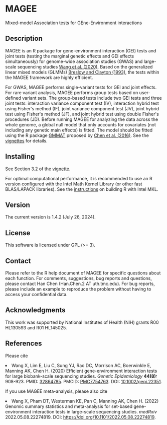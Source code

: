 # MAGEE
Mixed-model Association tests for GEne-Environment interactions

## Description
MAGEE is an R package for gene-environment interaction (GEI) tests and joint tests (testing the marginal genetic effects and GEI effects simultaneously) for genome-wide association studies (GWAS) and large-scale sequencing studies <a href="https://doi.org/10.1002/gepi.22351">Wang et al. (2020)</a>. Based on the generalized linear mixed models (GLMMs) <a href="https://doi.org/10.1080/01621459.1993.10594284">Breslow and Clayton (1993)</a>, the tests within the MAGEE framework are highly efficient. 

For GWAS, MAGEE performs single-variant tests for GEI and joint effects. For rare variant analysis, MAGEE performs group tests based on user-defined variant sets. The group-based tests include two GEI tests and three joint tests: interaction variance component test (IV), interaction hybrid test using Fisher's method (IF), joint variance component test (JV), joint hybrid test using Fisher's method (JF), and joint hybrid test using double Fisher's procedures (JD). Before running MAGEE for analyzing the data across the whole genome, a global null model that only accounts for covariates (not including any genetic main effects) is fitted. The model should be fitted using the R package <a href="https://CRAN.R-project.org/package=GMMAT">GMMAT</a> proposed by <a href="https://doi.org/10.1016/j.ajhg.2016.02.012">Chen et al. (2016)</a>. See the <a href="https://github.com/large-scale-gxe-methods/MAGEE/blob/master/inst/doc/MAGEE.pdf">vignettes</a> for details.

## Installing
See Section 3.2 of the <a href="https://github.com/large-scale-gxe-methods/MAGEE/blob/master/inst/doc/MAGEE.pdf">vignette</a>.

For optimal computational performance, it is recommended to use an R version configured with the Intel Math Kernel Library (or other fast BLAS/LAPACK libraries). See the <a href="https://www.intel.com/content/www/us/en/developer/articles/technical/using-onemkl-with-r.html">instructions</a> on building R with Intel MKL.

## Version
The current version is 1.4.2 (July 26, 2024).

## License
This software is licensed under GPL (>= 3).

## Contact
Please refer to the R help document of MAGEE for specific questions about each function. For comments, suggestions, bug reports and questions, please contact Han Chen (Han.Chen.2 AT uth.tmc.edu). For bug reports, please include an example to reproduce the problem without having to access your confidential data.

## Acknowledgments
This work was supported by National Institutes of Health (NIH) grants R00 HL130593 and R01 HL145025.

## References
<p>Please cite
<li>Wang X, Lim E, Liu C, Sung YJ, Rao DC, Morrison AC, Boerwinkle E, Manning AK, Chen H. (2020) Efficient gene-environment interaction tests for large biobank-scale sequencing studies. <em>Genetic Epidemiology</em> <b>44(8):</b> 908-923. PMID: <a href="https://www.ncbi.nlm.nih.gov/pubmed/32864785">32864785</a>. PMCID: <a href="https://www.ncbi.nlm.nih.gov/pmc/articles/PMC7754763/">PMC7754763</a>. DOI: <a href="https://doi.org/10.1002/gepi.22351">10.1002/gepi.22351</a>.</li></p>
<p>If you use MAGEE meta-analysis, please also cite
<li>Wang X, Pham DT, Westerman KE, Pan C, Manning AK, Chen H. (2022) Genomic summary statistics and meta-analysis for set-based gene-environment interaction tests in large-scale sequencing studies. <em>medRxiv</em> 2022.05.08.22274819. DOI: <a href="https://doi.org/10.1101/2022.05.08.22274819">https://doi.org/10.1101/2022.05.08.22274819</a>.</li></p>
